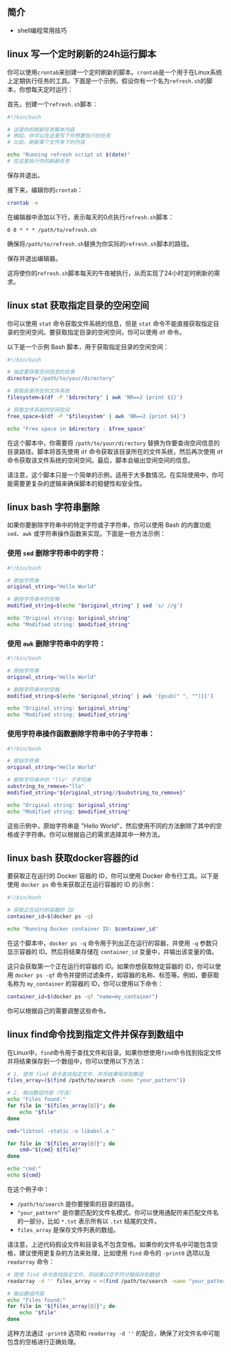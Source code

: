 ## 简介

+ shell编程常用技巧

## linux 写一个定时刷新的24h运行脚本

你可以使用`crontab`来创建一个定时刷新的脚本。`crontab`是一个用于在Linux系统上定期执行任务的工具。下面是一个示例，假设你有一个名为`refresh.sh`的脚本，你想每天定时运行：

首先，创建一个`refresh.sh`脚本：

```bash
#!/bin/bash

# 这是你的刷新任务脚本内容
# 例如，你可以在这里写下你想要执行的任务
# 比如，刷新某个文件夹下的内容

echo "Running refresh script at $(date)"
# 在这里执行你的刷新任务
```

保存并退出。

接下来，编辑你的`crontab`：

```bash
crontab -e
```

在编辑器中添加以下行，表示每天的0点执行`refresh.sh`脚本：

```
0 0 * * * /path/to/refresh.sh
```

确保将`/path/to/refresh.sh`替换为你实际的`refresh.sh`脚本的路径。

保存并退出编辑器。

这将使你的`refresh.sh`脚本每天的午夜被执行，从而实现了24小时定时刷新的需求。

## linux stat 获取指定目录的空闲空间

你可以使用 `stat` 命令获取文件系统的信息，但是 `stat` 命令不能直接获取指定目录的空闲空间。要获取指定目录的空闲空间，你可以使用 `df` 命令。

以下是一个示例 Bash 脚本，用于获取指定目录的空闲空间：

```bash
#!/bin/bash

# 指定要获取空间信息的目录
directory="/path/to/your/directory"

# 获取目录所在的文件系统
filesystem=$(df -P "$directory" | awk 'NR==2 {print $1}')

# 获取文件系统的空闲空间
free_space=$(df -P "$filesystem" | awk 'NR==2 {print $4}')

echo "Free space in $directory : $free_space"
```

在这个脚本中，你需要将 `/path/to/your/directory` 替换为你要查询空间信息的目录路径。脚本将首先使用 `df` 命令获取该目录所在的文件系统，然后再次使用 `df` 命令获取该文件系统的空闲空间。最后，脚本会输出空闲空间的信息。

请注意，这个脚本只是一个简单的示例，适用于大多数情况。在实际使用中，你可能需要更复杂的逻辑来确保脚本的稳健性和安全性。

## linux bash 字符串删除

如果你要删除字符串中的特定字符或子字符串，你可以使用 Bash 的内置功能 `sed`、`awk` 或字符串操作函数来实现。下面是一些方法示例：

### 使用 `sed` 删除字符串中的字符：

```bash
#!/bin/bash

# 原始字符串
original_string="Hello World"

# 删除字符串中的空格
modified_string=$(echo "$original_string" | sed 's/ //g')

echo "Original string: $original_string"
echo "Modified string: $modified_string"
```

### 使用 `awk` 删除字符串中的字符：

```bash
#!/bin/bash

# 原始字符串
original_string="Hello World"

# 删除字符串中的空格
modified_string=$(echo "$original_string" | awk '{gsub(" ", "")}1')

echo "Original string: $original_string"
echo "Modified string: $modified_string"
```

### 使用字符串操作函数删除字符串中的子字符串：

```bash
#!/bin/bash

# 原始字符串
original_string="Hello World"

# 删除字符串中的 "llo" 子字符串
substring_to_remove="llo"
modified_string="${original_string//$substring_to_remove}"

echo "Original string: $original_string"
echo "Modified string: $modified_string"
```

这些示例中，原始字符串是 "Hello World"，然后使用不同的方法删除了其中的空格或子字符串。你可以根据自己的需求选择其中一种方法。

## linux bash 获取docker容器的id

要获取正在运行的 Docker 容器的 ID，你可以使用 Docker 命令行工具。以下是使用 `docker ps` 命令来获取正在运行容器的 ID 的示例：

```bash
#!/bin/bash

# 获取正在运行的容器的 ID
container_id=$(docker ps -q)

echo "Running Docker container ID: $container_id"
```

在这个脚本中，`docker ps -q` 命令用于列出正在运行的容器，并使用 `-q` 参数只显示容器的 ID。然后将结果存储在 `container_id` 变量中，并输出该变量的值。 

这只会获取第一个正在运行的容器的 ID。如果你想获取特定容器的 ID，你可以使用 `docker ps -qf` 命令并提供过滤条件，如容器的名称、标签等。例如，要获取名称为 `my_container` 的容器的 ID，你可以使用以下命令：

```bash
container_id=$(docker ps -qf "name=my_container")
```

你可以根据自己的需要调整这些命令。

## linux find命令找到指定文件并保存到数组中

在Linux中，`find`命令用于查找文件和目录。如果你想使用`find`命令找到指定文件并将结果保存到一个数组中，你可以使用以下方法：

```bash
# 1. 使用 find 命令查找指定文件，并将结果保存到数组
files_array=($(find /path/to/search -name "your_pattern"))

# 2. 输出数组内容（可选）
echo "Files found:"
for file in "${files_array[@]}"; do
    echo "$file"
done

cmd="libtool -static -o libabsl.a "

for file in "${files_array[@]}"; do 
    cmd="${cmd} ${file}"
done

echo "cmd:"
echo ${cmd}
```

在这个例子中：
- `/path/to/search` 是你要搜索的目录的路径。
- `"your_pattern"` 是你要匹配的文件名模式。你可以使用通配符来匹配文件名的一部分，比如 `*.txt` 表示所有以 `.txt` 结尾的文件。
- `files_array` 是保存文件列表的数组。

请注意，上述代码假设文件和目录名不包含空格。如果你的文件名中可能包含空格，建议使用更复杂的方法来处理，比如使用 `find` 命令的 `-print0` 选项以及 `readarray` 命令：

```bash
# 使用 find 命令查找指定文件，将结果以空字符分隔保存到数组
readarray -d '' files_array < <(find /path/to/search -name "your_pattern" -print0)

# 输出数组内容
echo "Files found:"
for file in "${files_array[@]}"; do
    echo "$file"
done
```

这种方法通过 `-print0` 选项和 `readarray -d ''` 的配合，确保了对文件名中可能包含的空格进行正确处理。
